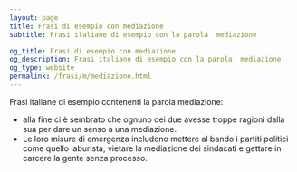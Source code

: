 ```yaml
---
layout: page
title: Frasi di esempio con mediazione 
subtitle: Frasi italiane di esempio con la parola  mediazione

og_title: Frasi di esempio con mediazione 
og_description: Frasi italiane di esempio con la parola  mediazione
og_type: website
permalink: /frasi/m/mediazione.html
---
```


Frasi italiane di esempio contenenti la parola mediazione:


- alla fine ci è sembrato che ognuno dei due avesse troppe ragioni dalla sua per dare un senso a una mediazione.
- Le loro misure di emergenza includono mettere al bando i partiti politici come quello laburista, vietare la mediazione dei sindacati e gettare in carcere la gente senza processo.
